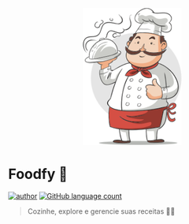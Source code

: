 <p align="center">
  <img src="assets/chef.png" width="200"/>
</p>

# Foodfy :pizza:
[![author](https://img.shields.io/badge/author-clodoaldodantas-red?style=flat-square)](https://github.com/ClodoaldoDantas)
[![GitHub language count](https://img.shields.io/github/languages/count/clodoaldodantas/foodfy?color=red&style=flat-square)](#)

> Cozinhe, explore e gerencie suas receitas 👨‍🍳
